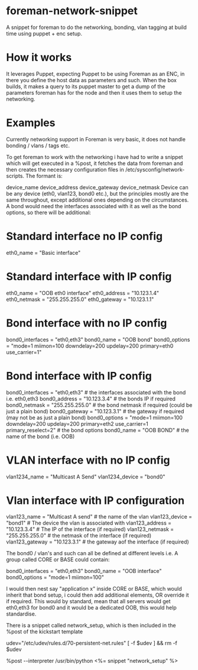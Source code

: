 foreman-network-snippet
=======================

A snippet for foreman to do the networking, bonding, vlan tagging at build time using puppet + enc setup.

How it works
============

It leverages Puppet, expecting Puppet to be using Foreman as an ENC, in there you define the host data
as parameters and such. When the box builds, it makes a query to its puppet master to get a dump of the
parameters foreman has for the node and then it uses them to setup the networking. 

Examples
========

Currently networking support in Foreman is very basic, it does not handle bonding / vlans / tags etc. 

To get foreman to work with the networking i have had to write a snippet which will get executed in a %post, it fetches the data from foreman and then creates the necessary configuration files in /etc/sysconfig/network-scripts. The formant is:

device_name 
device_address
device_gateway
device_netmask
Device can be any device (eth0, vlan123, bond0 etc.), but the principles mostly are the same throughout, except additional ones depending on the circumstances. A bond would need the interfaces associated with it as well as the bond options, so there will be additional:

# Standard interface no IP config
eth0_name = "Basic interface"

# Standard interface with IP config
eth0_name = "OOB eth0 interface"
eth0_address = "10.123.1.4"
eth0_netmask = "255.255.255.0"
eth0_gateway = "10.123.1.1"

# Bond interface with no IP config
bond0_interfaces = "eth0,eth3"
bond0_name       = "OOB bond"
bond0_options    = "mode=1 miimon=100 downdelay=200 updelay=200 primary=eth0 use_carrier=1"

# Bond interface with IP config
bond0_interfaces = "eth0,eth3"     # the interfaces associated with the bond i.e. eth0,eth3
bond0_address    = "10.123.3.4"    # the bonds IP if required
bond0_netmask    = "255.255.255.0" # the bond netmask if required (could be just a plain bond)
bond0_gateway    = "10.123.3.1"    # the gateway if required (may not be as just a plain bond)
bond0_options    = "mode=1 miimon=100 downdelay=200 updelay=200 primary=eth2 use_carrier=1 primary_reselect=2"                # the bond options
bond0_name       = "OOB BOND"      # the name of the bond (i.e. OOB)

# VLAN interface with no IP config
vlan1234_name  = "Multicast A Send"
vlan1234_device = "bond0"

# Vlan interface with IP configuration
vlan123_name     = "Multicast A send"    # the name of the vlan
vlan123_device   = "bond1"               # The device the vlan is associated with
vlan123_address  = "10.123.3.4"          # The IP of the interface (if required)
vlan123_netmask  = "255.255.255.0"       # the netmask of the interface (if required)
vlan123_gateway  = "10.123.3.1"          # the gateway aof the interface (if required)

The bond0 / vlan's and such can all be defined at different levels i.e. A group called CORE or BASE could contain:

bond0_interfaces = "eth0,eth3"
bond0_name = "OOB interface"
bond0_options = "mode=1 miimon=100"

I would then nest say "application x" inside CORE or BASE, which would inherit that bond setup, i could then add additional elements, OR override it if required. This would by standard, mean that all servers would get eth0,eth3 for bond0 and it would be a dedicated OOB, this would help standardise.

There is a snippet called network_setup, which is then included in the %post of the kickstart template

udev="/etc/udev/rules.d/70-persistent-net.rules"
[ -f $udev ] && rm -f $udev

%post --interpreter /usr/bin/python
<%= snippet "network_setup" %>

